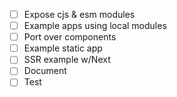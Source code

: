 - [ ] Expose cjs & esm modules
- [ ] Example apps using local modules
- [ ] Port over components
- [ ] Example static app
- [ ] SSR example w/Next
- [ ] Document
- [ ] Test
